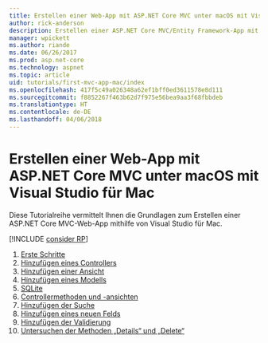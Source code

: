 ```yaml
---
title: Erstellen einer Web-App mit ASP.NET Core MVC unter macOS mit Visual Studio für Mac
author: rick-anderson
description: Erstellen einer ASP.NET Core MVC/Entity Framework-App mit Visual Studio für Mac
manager: wpickett
ms.author: riande
ms.date: 06/26/2017
ms.prod: asp.net-core
ms.technology: aspnet
ms.topic: article
uid: tutorials/first-mvc-app-mac/index
ms.openlocfilehash: 417f5c49a026348a62ef1bff0ed3611578e8d111
ms.sourcegitcommit: f8852267f463b62d7f975e56bea9aa3f68fbbdeb
ms.translationtype: HT
ms.contentlocale: de-DE
ms.lasthandoff: 04/06/2018
---
```

# <a name="create-a-web-app-with-aspnet-core-mvc-on-macos-with-visual-studio-for-mac"></a>Erstellen einer Web-App mit ASP.NET Core MVC unter macOS mit Visual Studio für Mac

Diese Tutorialreihe vermittelt Ihnen die Grundlagen zum Erstellen einer ASP.NET Core MVC-Web-App mithilfe von Visual Studio für Mac. 

[!INCLUDE [consider RP](../../includes/razor.md)]

1. [Erste Schritte](xref:tutorials/first-mvc-app-mac/start-mvc)
1. [Hinzufügen eines Controllers](xref:tutorials/first-mvc-app-mac/adding-controller)
1. [Hinzufügen einer Ansicht](xref:tutorials/first-mvc-app-mac/adding-view)
1. [Hinzufügen eines Modells](xref:tutorials/first-mvc-app-mac/adding-model)
1. [SQLite](xref:tutorials/first-mvc-app-mac/working-with-sql)
1. [Controllermethoden und -ansichten](xref:tutorials/first-mvc-app-mac/controller-methods-views)
1. [Hinzufügen der Suche](xref:tutorials/first-mvc-app-mac/search)
1. [Hinzufügen eines neuen Felds](xref:tutorials/first-mvc-app-mac/new-field)
1. [Hinzufügen der Validierung](xref:tutorials/first-mvc-app-mac/validation)
1. [Untersuchen der Methoden „Details“ und „Delete“](xref:tutorials/first-mvc-app/details)
